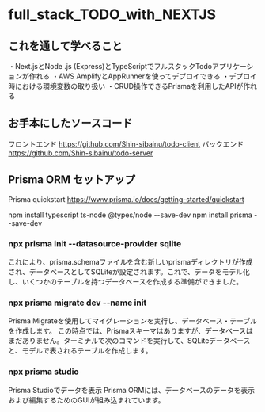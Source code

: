 # full_stack_TODO_with_NEXTJS

## これを通して学べること
・Next.jsとNode .js (Express)とTypeScriptでフルスタックTodoアプリケーションが作れる
・AWS AmplifyとAppRunnerを使ってデプロイできる
・デプロイ時における環境変数の取り扱い
・CRUD操作できるPrismaを利用したAPIが作れる

## お手本にしたソースコード
フロントエンド
https://github.com/Shin-sibainu/todo-client
バックエンド
https://github.com/Shin-sibainu/todo-server

## Prisma ORM セットアップ
Prisma quickstart
https://www.prisma.io/docs/getting-started/quickstart

npm install typescript ts-node @types/node --save-dev
npm install prisma --save-dev

### npx prisma init --datasource-provider sqlite
これにより、prisma.schemaファイルを含む新しいprismaディレクトリが作成され、データベースとしてSQLiteが設定されます。これで、データをモデル化し、いくつかのテーブルを持つデータベースを作成する準備ができました。

### npx prisma migrate dev --name init
Prisma Migrateを使用してマイグレーションを実行し、データベース・テーブルを作成します。
この時点では、Prismaスキーマはありますが、データベースはまだありません。ターミナルで次のコマンドを実行して、SQLiteデータベースと、モデルで表されるテーブルを作成します。


### npx prisma studio
Prisma Studioでデータを表示
Prisma ORMには、データベースのデータを表示および編集するためのGUIが組み込まれています。